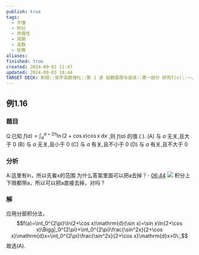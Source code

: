```yaml
---
publish: true
tags:
  - 不懂
  - 积分
  - 奇偶性
  - 周期
  - 高数
  - 犹豫
aliases: 
finished: true
created: 2024-09-01 11:47
updated: 2024-09-03 18:44
TARGET DECK: 刷题::张宇高数强化::第 1 讲 函数极限与连续::第一部分 研究f(x)::一、研究对象大观::例1.16
---
```

## 例1.16
### 题目
Q:已知 $f( a) = {\int }_{a}^{a + {2\pi }}\ln ( {2 + \cos x}) \cos x\mathrm{\;d}x$ ,则 $f( a)$ 的值 ( ).
(A) 与 $a$ 无关,且大于 0 
(B) 与 $a$ 无关,且小于 0
(C) 与 $a$ 有关,且不小于 0 
(D) 与 $a$ 有关,且不大于 0
### 分析
A:这里有ln，所以先看x的范围 
为什么答案里面可以把a去掉？- [06:44](https://www.bilibili.com/video/BV1eJ4m1M7gr?t=404.949438#t=06:44.95) 
![](https://img.hwenyi.live/202409021449176.webp)
积分上下限都带a，所以可以把a直接去掉，对吗？
### 解
应用分部积分法，
$$f(a)=\int_0^{2\pi}\ln(2+\cos x)\mathrm{d}(\sin x)=\sin x\ln(2+\cos x)\Bigg|_0^{2\pi}+\int_0^{2\pi}\frac{\sin^2x}{2+\cos x}\mathrm{d}x=\int_0^{2\pi}\frac{\sin^2x}{2+\cos x}\mathrm{d}x>0\:,$$
故选(A).



